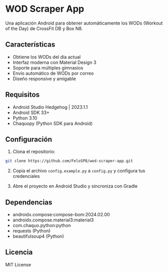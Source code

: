 # WOD Scraper App

Una aplicación Android para obtener automáticamente los WODs (Workout of the Day) de CrossFit DB y Box N8.

## Características

- Obtiene los WODs del día actual
- Interfaz moderna con Material Design 3
- Soporte para múltiples gimnasios
- Envío automático de WODs por correo
- Diseño responsive y amigable

## Requisitos

- Android Studio Hedgehog | 2023.1.1
- Android SDK 33+
- Python 3.10
- Chaquopy (Python SDK para Android)

## Configuración

1. Clona el repositorio:
```bash
git clone https://github.com/FeloSP8/wod-scraper-app.git
```

2. Copia el archivo `config.example.py` a `config.py` y configura tus credenciales

3. Abre el proyecto en Android Studio y sincroniza con Gradle

## Dependencias

- androidx.compose:compose-bom:2024.02.00
- androidx.compose.material3:material3
- com.chaquo.python:python
- requests (Python)
- beautifulsoup4 (Python)

## Licencia

MIT License